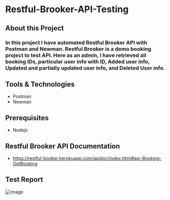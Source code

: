 # Restful-Brooker-API-Testing

## About this Project

### In this project I have automated Restful Brooker API with Postman and Newman. Restful Brooker is a demo booking project to test API. Here as an admin, I have retrieved all booking IDs, particular user info with ID, Added user info, Updated and partially updated user info, and Deleted User info.

## Tools & Technologies
- Postman
- Newman

## Prerequisites
- Nodejs

## Restful Brooker API Documentation
- https://restful-booker.herokuapp.com/apidoc/index.html#api-Booking-GetBooking

## Test Report
![image](https://github.com/user-attachments/assets/f799170c-c508-41a0-880c-3d272642b37c)

